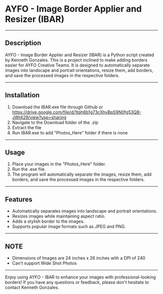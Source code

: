 # AYFO - Image Border Applier and Resizer (IBAR)

---

## Description

AYFO - Image Border Applier and Resizer (IBAR) is a Python script created by Kenneth Gonzales. This is a project inclined to make adding borders easier for AYFO Creative Teams. It is designed to automatically separate images into landscape and portrait orientations, resize them, add borders, and save the processed images in the respective folders.

---

## Installation

1. Download the IBAR.exe file through Github or https://drive.google.com/file/d/1tqh6b1g73cXhvBpS9N0fg53Q8-JWt429/view?usp=sharing
2. Navigate to the Download folder of the .zip
3. Extract the file
4. Run IBAR.exe to add "Photos_Here" folder if there is none

---

## Usage

1. Place your images in the "Photos_Here" folder.
2. Run the .exe file.
3. The program will automatically separate the images, resize them, add borders, and save the processed images in the respective folders.

---

## Features

- Automatically separates images into landscape and portrait orientations.
- Resizes images while maintaining aspect ratio.
- Adds a stylish border to the images.
- Supports popular image formats such as JPEG and PNG.

---

## NOTE

- Dimensions of Images are 24 inches x 26 inches with a DPI of 240
- Can't support Wide Shot Photos

---

Enjoy using AYFO - IBAR to enhance your images with professional-looking borders! If you have any questions or feedback, please don't hesitate to contact Kenneth Gonzales.
